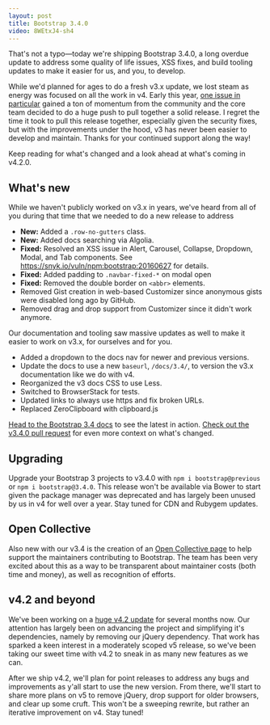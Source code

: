 ```yaml
---
layout: post
title: Bootstrap 3.4.0
video: 8WEtxJ4-sh4
---
```


That's not a typo—today we're shipping Bootstrap 3.4.0, a long overdue update to address some quality of life issues, XSS fixes, and build tooling updates to make it easier for us, and you, to develop.

While we'd planned for ages to do a fresh v3.x update, we lost steam as energy was focused on all the work in v4. Early this year, [one issue in particular](https://github.com/twbs/bootstrap/issues/25679) gained a ton of momentum from the community and the core team decided to do a huge push to pull together a solid release. I regret the time it took to pull this release together, especially given the security fixes, but with the improvements under the hood, v3 has never been easier to develop and maintain. Thanks for your continued support along the way!

Keep reading for what's changed and a look ahead at what's coming in v4.2.0.

## What's new
While we haven't publicly worked on v3.x in years, we've heard from all of you during that time that we needed to do a new release to address

- **New:** Added a `.row-no-gutters` class.
- **New:** Added docs searching via Algolia.
- **Fixed:** Resolved an XSS issue in Alert, Carousel, Collapse, Dropdown, Modal, and Tab components. See <https://snyk.io/vuln/npm:bootstrap:20160627> for details.
- **Fixed:** Added padding to `.navbar-fixed-*` on modal open
- **Fixed:** Removed the double border on `<abbr>` elements.
- Removed Gist creation in web-based Customizer since anonymous gists were disabled long ago by GitHub.
- Removed drag and drop support from Customizer since it didn't work anymore.

Our documentation and tooling saw massive updates as well to make it easier to work on v3.x, for ourselves and for you.

- Added a dropdown to the docs nav for newer and previous versions.
- Update the docs to use a new `baseurl`, `/docs/3.4/`, to version the v3.x documentation like we do with v4.
- Reorganized the v3 docs CSS to use Less.
- Switched to BrowserStack for tests.
- Updated links to always use https and fix broken URLs.
- Replaced ZeroClipboard with clipboard.js

[Head to the Bootstrap 3.4 docs](https://getbootstrap.com/docs/3.4/) to see the latest in action. [Check out the v3.4.0 pull request](https://github.com/twbs/bootstrap/pull/27288) for even more context on what's changed.

## Upgrading
Upgrade your Bootstrap 3 projects to v3.4.0 with `npm i bootstrap@previous` or `npm i bootstrap@3.4.0`. This release won't be available via Bower to start given the package manager was deprecated and has largely been unused by us in v4 for well over a year. Stay tuned for CDN and Rubygem updates.

## Open Collective
Also new with our v3.4 is the creation of an [Open Collective page](https://opencollective.com/bootstrap) to help support the maintainers contributing to Bootstrap. The team has been very excited about this as a way to be transparent about maintainer costs (both time and money), as well as recognition of efforts.

## v4.2 and beyond
We've been working on a [huge v4.2 update](https://github.com/twbs/bootstrap/projects/6?fullscreen=true) for several months now. Our attention has largely been on advancing the project and simplifying it's dependencies, namely by removing our jQuery dependency. That work has sparked a keen interest in a moderately scoped v5 release, so we've been taking our sweet time with v4.2 to sneak in as many new features as we can.

After we ship v4.2, we'll plan for point releases to address any bugs and improvements as y'all start to use the new version. From there, we'll start to share more plans on v5 to remove jQuery, drop support for older browsers, and clear up some cruft. This won't be a sweeping rewrite, but rather an iterative improvement on v4. Stay tuned!
